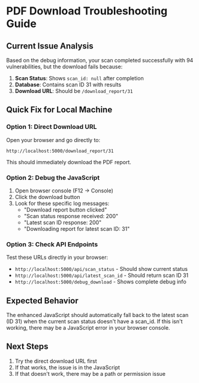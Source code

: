 # PDF Download Troubleshooting Guide

## Current Issue Analysis

Based on the debug information, your scan completed successfully with 94 vulnerabilities, but the download fails because:

1. **Scan Status**: Shows `scan_id: null` after completion
2. **Database**: Contains scan ID 31 with results
3. **Download URL**: Should be `/download_report/31`

## Quick Fix for Local Machine

### Option 1: Direct Download URL
Open your browser and go directly to:
```
http://localhost:5000/download_report/31
```
This should immediately download the PDF report.

### Option 2: Debug the JavaScript
1. Open browser console (F12 → Console)
2. Click the download button
3. Look for these specific log messages:
   - "Download report button clicked"
   - "Scan status response received: 200"
   - "Latest scan ID response: 200"
   - "Downloading report for latest scan ID: 31"

### Option 3: Check API Endpoints
Test these URLs directly in your browser:
- `http://localhost:5000/api/scan_status` - Should show current status
- `http://localhost:5000/api/latest_scan_id` - Should return scan ID 31
- `http://localhost:5000/debug_download` - Shows complete debug info

## Expected Behavior
The enhanced JavaScript should automatically fall back to the latest scan (ID 31) when the current scan status doesn't have a scan_id. If this isn't working, there may be a JavaScript error in your browser console.

## Next Steps
1. Try the direct download URL first
2. If that works, the issue is in the JavaScript
3. If that doesn't work, there may be a path or permission issue